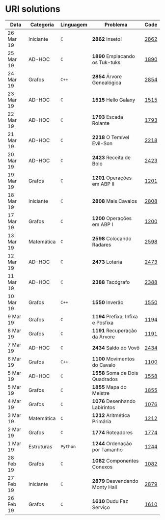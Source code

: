 # URI solutions

| Data      | Categoria  | Linguagem | Problema                                | Code          | 
|-----------|------------|-----------|-----------------------------------------|---------------|
| 26 Mar 19 | Iniciante  | `C`       | **2862** Inseto!                        | [2862](2862)  |
| 25 Mar 19 | AD-HOC     | `C`       | **1890** Emplacando os Tuk-tuks         | [1890](1890)  |
| 24 Mar 19 | Grafos     | `C++`     | **2854** Árvore Genealógica             | [2854](2854)  |
| 23 Mar 19 | AD-HOC     | `C`       | **1515** Hello Galaxy                   | [1515](1515)  |
| 22 Mar 19 | AD-HOC     | `C`       | **1793** Escada Rolante                 | [1793](1793)  |
| 21 Mar 19 | AD-HOC     | `C`       | **2218** O Temível Evil-Son             | [2218](2218)  |
| 20 Mar 19 | AD-HOC     | `C`       | **2423** Receita de Bolo                | [2423](2423)  |
| 19 Mar 19 | Grafos     | `C`       | **1201** Operações em ABP II            | [1201](1201)  |
| 18 Mar 19 | Iniciante  | `C`       | **2808** Mais Cavalos                   | [2808](2808)  |
| 17 Mar 19 | Grafos     | `C`       | **1200** Operações em ABP I             | [1200](1200)  |
| 13 Mar 19 | Matemática | `C`       | **2598** Colocando Radares              | [2598](2598)  |
| 12 Mar 19 | AD-HOC     | `C`       | **2473** Loteria                        | [2473](2473)  |
| 11 Mar 19 | AD-HOC     | `C`       | **2388** Tacógrafo                      | [2388](2388)  |
| 10 Mar 19 | Grafos     | `C++`     | **1550** Inverão                        | [1550](1550)  |
| 9 Mar 19  | Grafos     | `C`       | **1194** Prefixa, Infixa e Posfixa      | [1194](1194)  |
| 8 Mar 19  | Grafos     | `C`       | **1191** Recuperação da Árvore          | [1191](1191)  |
| 7 Mar 19  | AD-HOC     | `C`       | **2434** Saldo do Vovô                  | [2434](2434)  |
| 6 Mar 19  | Grafos     | `C++`     | **1100** Movimentos do Cavalo           | [1100](1100)  |
| 5 Mar 19  | AD-HOC     | `C`       | **1558** Soma de Dois Quadrados         | [1558](1558)  |
| 5 Mar 19  | Grafos     | `C`       | **1855** Mapa do Meistre                | [1855](1855)  |
| 4 Mar 19  | Grafos     | `C`       | **1076** Desenhando Labirintos          | [1076](1076)  |
| 3 Mar 19  | Matemática | `C`       | **1212** Aritmética Primária            | [1212](1212)  |
| 2 Mar 19  | Grafos     | `C`       | **1774** Roteadores                     | [1774](1774)  |
| 1 Mar 19  | Estruturas | `Python`  | **1244** Ordenação por Tamanho          | [1244](1244)  |
| 28 Feb 19 | Grafos     | `C`       | **1082** Componentes Conexos            | [1082](1082)  |
| 27 Feb 19 | Iniciante  | `C`       | **2879** Desvendando Monty Hall         | [2879](2879)  |
| 26 Feb 19 | Grafos     | `C`       | **1610** Dudu Faz Serviço               | [1610](1610)  |